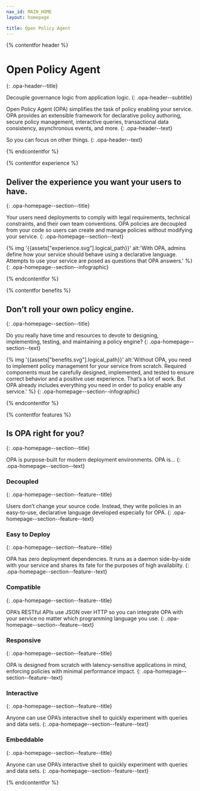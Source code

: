 ```yaml
---
nav_id: MAIN_HOME
layout: homepage

title: Open Policy Agent
---
```


{% contentfor header %}

# Open Policy Agent
{: .opa-header--title}

Decouple governance logic from application logic.
{: .opa-header--subtitle}

Open Policy Agent (OPA) simplifies the task of policy enabling your service. OPA provides an extensible framework for declarative policy authoring, secure policy management, interactive queries, transactional data consistency, asynchronous events, and more.
{: .opa-header--text}

So you can focus on other things.
{: .opa-header--text}

{% endcontentfor %}

{% contentfor experience %}

## Deliver the experience you want your users to have.
{: .opa-homepage--section--title}

Your users need deployments to comply with legal requirements, technical constraints, and their own team conventions. OPA policies are decoupled from your code so users can create and manage policies without modifying your service.
{: .opa-homepage--section--text}

{% img '{{assets["experience.svg"].logical_path}}' alt:'With OPA, admins define how your service should behave using a declarative language. Attempts to use your service are posed as questions that OPA answers.' %}
{: .opa-homepage--section--infographic}

{% endcontentfor %}

{% contentfor benefits %}

## Don’t roll your own policy engine.
{: .opa-homepage--section--title}

Do you really have time and resources to devote to designing, implementing, testing, and maintaining a policy engine?
{: .opa-homepage--section--text}

{% img '{{assets["benefits.svg"].logical_path}}' alt:'Without OPA, you need to implement policy management for your service from scratch. Required components must be carefully designed, implemented, and tested to ensure correct behavior and a positive user experience. That’s a lot of work. But OPA already includes everything you need in order to policy enable any service.' %}
{: .opa-homepage--section--infographic}

{% endcontentfor %}

{% contentfor features %}

## Is OPA right for you?
{: .opa-homepage--section--title}

OPA is purpose-built for modern deployment environments. OPA is…
{: .opa-homepage--section--text}

<div class="opa-homepage--section--feature-list">
<div class="opa-homepage--section--feature" markdown="1">

### Decoupled
{: .opa-homepage--section--feature--title}

Users don’t change your source code. Instead, they write policies in an easy-to-use, declarative language developed especially for OPA.
{: .opa-homepage--section--feature--text}

</div>

<div class="opa-homepage--section--feature" markdown="1">

### Easy to Deploy
{: .opa-homepage--section--feature--title}

OPA has zero deployment dependencies. It runs as a daemon side-by-side with your service and shares its fate for the purposes of high availabilty.
{: .opa-homepage--section--feature--text}

</div>

<div class="opa-homepage--section--feature" markdown="1">

### Compatible
{: .opa-homepage--section--feature--title}

OPA’s RESTful APIs use JSON over HTTP so you can integrate OPA with your service no matter which programming language you use.
{: .opa-homepage--section--feature--text}

</div>

<div class="opa-homepage--section--feature" markdown="1">

### Responsive
{: .opa-homepage--section--feature--title}

OPA is designed from scratch with latency-sensitive applications in mind, enforcing policies with minimal performance impact.
{: .opa-homepage--section--feature--text}

</div>

<div class="opa-homepage--section--feature" markdown="1">

### Interactive
{: .opa-homepage--section--feature--title}

Anyone can use OPA’s interactive shell to quickly experiment with queries and data sets.
{: .opa-homepage--section--feature--text}

</div>

<div class="opa-homepage--section--feature" markdown="1">

### Embeddable
{: .opa-homepage--section--feature--title}

Anyone can use OPA’s interactive shell to quickly experiment with queries and data sets.
{: .opa-homepage--section--feature--text}

{% endcontentfor %}
